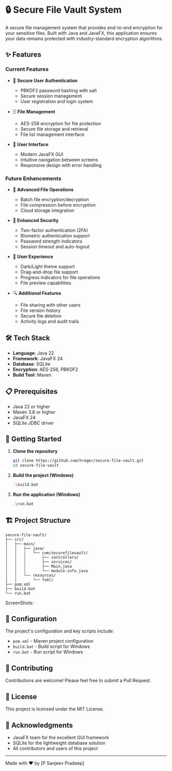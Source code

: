 # 🔒 Secure File Vault System

A secure file management system that provides end-to-end encryption for your sensitive files. Built with Java and JavaFX, this application ensures your data remains protected with industry-standard encryption algorithms.

## ✨ Features

### Current Features
- 🔐 **Secure User Authentication**
  - PBKDF2 password hashing with salt
  - Secure session management
  - User registration and login system

- 🗄️ **File Management**
  - AES-256 encryption for file protection
  - Secure file storage and retrieval
  - File list management interface

- 🎨 **User Interface**
  - Modern JavaFX GUI
  - Intuitive navigation between screens
  - Responsive design with error handling

### Future Enhancements
- 🔄 **Advanced File Operations**
  - Batch file encryption/decryption
  - File compression before encryption
  - Cloud storage integration

- 🔐 **Enhanced Security**
  - Two-factor authentication (2FA)
  - Biometric authentication support
  - Password strength indicators
  - Session timeout and auto-logout

- 📱 **User Experience**
  - Dark/Light theme support
  - Drag-and-drop file support
  - Progress indicators for file operations
  - File preview capabilities

- 🔍 **Additional Features**
  - File sharing with other users
  - File version history
  - Secure file deletion
  - Activity logs and audit trails

## 🛠️ Tech Stack

- **Language**: Java 22
- **Framework**: JavaFX 24
- **Database**: SQLite
- **Encryption**: AES-256, PBKDF2
- **Build Tool**: Maven

## 📋 Prerequisites

- Java 22 or higher
- Maven 3.8 or higher
- JavaFX 24
- SQLite JDBC driver

## 🚀 Getting Started

1. **Clone the repository**
   ```bash
   git clone https://github.com/hreger/secure-file-vault.git
   cd secure-file-vault
   ```

2. **Build the project (Windows)**
   ```bash
   .\build.bat
   ```

3. **Run the application (Windows)**
   ```bash
   .\run.bat
   ```

## 🏗️ Project Structure

```
secure-file-vault/
├── src/
│   ├── main/
│   │   ├── java/
│   │   │   └── com/securefilevault/
│   │   │       ├── controllers/
│   │   │       ├── services/
│   │   │       ├── Main.java
│   │   │       └── module-info.java
│   │   └── resources/
│   │       └── fxml/
├── pom.xml
├── build.bat
└── run.bat
```

ScreenShots:

## 🔧 Configuration

The project's configuration and key scripts include:
- `pom.xml` - Maven project configuration
- `build.bat` - Build script for Windows
- `run.bat` - Run script for Windows

## 🤝 Contributing

Contributions are welcome! Please feel free to submit a Pull Request.

## 📝 License

This project is licensed under the MIT License.

## 🙏 Acknowledgments

- JavaFX team for the excellent GUI framework
- SQLite for the lightweight database solution
- All contributors and users of this project

---

Made with ❤️ by [P Sanjeev Pradeep]
